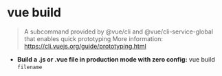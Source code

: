 # vue build
> A subcommand provided by @vue/cli and @vue/cli-service-global that enables quick prototyping
> More information: <https://cli.vuejs.org/guide/prototyping.html>
- **Build a .js or .vue file in production mode with zero config:**
vue build `filename`
